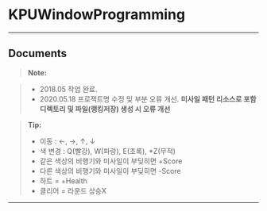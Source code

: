 KPUWindowProgramming
===================

----------


Documents
-------------

> **Note:**

> - 2018.05 작업 완료.
> - 2020.05.18 프로젝트명 수정 및 부분 오류 개선.
>    **미사일 패턴 리소스로 포함**
>    **디렉토리 및 파일(랭킹저장) 생성 시 오류 개선**



> **Tip:** 
> - 이동 : ←, →, ↑, ↓
> - 색 변경 : Q(빨강), W(파랑), E(초록), *Z(무적)
> - 같은 색상의 비행기와 미사일이 부딪히면 +Score
> - 다른 색상의 비행기와 미사일이 부딪히면 -Score
> - 하트 = +Health
> - 클리어 = 라운드 상승X 

----------